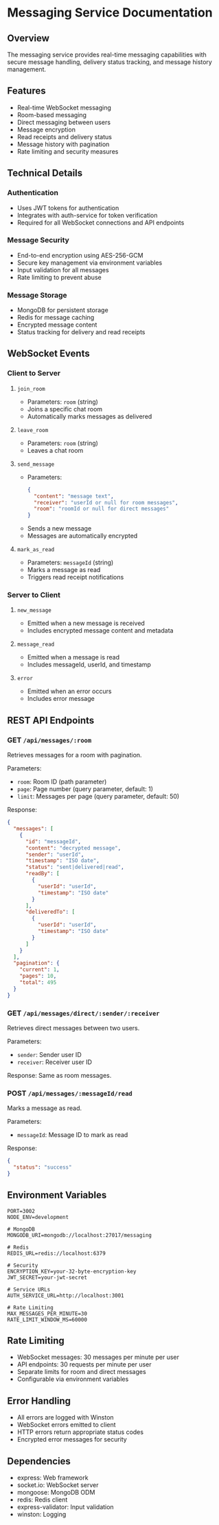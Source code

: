 # Messaging Service Documentation

## Overview
The messaging service provides real-time messaging capabilities with secure message handling, delivery status tracking, and message history management.

## Features
- Real-time WebSocket messaging
- Room-based messaging
- Direct messaging between users
- Message encryption
- Read receipts and delivery status
- Message history with pagination
- Rate limiting and security measures

## Technical Details

### Authentication
- Uses JWT tokens for authentication
- Integrates with auth-service for token verification
- Required for all WebSocket connections and API endpoints

### Message Security
- End-to-end encryption using AES-256-GCM
- Secure key management via environment variables
- Input validation for all messages
- Rate limiting to prevent abuse

### Message Storage
- MongoDB for persistent storage
- Redis for message caching
- Encrypted message content
- Status tracking for delivery and read receipts

## WebSocket Events

### Client to Server

1. `join_room`
   - Parameters: `room` (string)
   - Joins a specific chat room
   - Automatically marks messages as delivered

2. `leave_room`
   - Parameters: `room` (string)
   - Leaves a chat room

3. `send_message`
   - Parameters:
     ```json
     {
       "content": "message text",
       "receiver": "userId or null for room messages",
       "room": "roomId or null for direct messages"
     }
     ```
   - Sends a new message
   - Messages are automatically encrypted

4. `mark_as_read`
   - Parameters: `messageId` (string)
   - Marks a message as read
   - Triggers read receipt notifications

### Server to Client

1. `new_message`
   - Emitted when a new message is received
   - Includes encrypted message content and metadata

2. `message_read`
   - Emitted when a message is read
   - Includes messageId, userId, and timestamp

3. `error`
   - Emitted when an error occurs
   - Includes error message

## REST API Endpoints

### GET `/api/messages/:room`
Retrieves messages for a room with pagination.

Parameters:
- `room`: Room ID (path parameter)
- `page`: Page number (query parameter, default: 1)
- `limit`: Messages per page (query parameter, default: 50)

Response:
```json
{
  "messages": [
    {
      "id": "messageId",
      "content": "decrypted message",
      "sender": "userId",
      "timestamp": "ISO date",
      "status": "sent|delivered|read",
      "readBy": [
        {
          "userId": "userId",
          "timestamp": "ISO date"
        }
      ],
      "deliveredTo": [
        {
          "userId": "userId",
          "timestamp": "ISO date"
        }
      ]
    }
  ],
  "pagination": {
    "current": 1,
    "pages": 10,
    "total": 495
  }
}
```

### GET `/api/messages/direct/:sender/:receiver`
Retrieves direct messages between two users.

Parameters:
- `sender`: Sender user ID
- `receiver`: Receiver user ID

Response: Same as room messages.

### POST `/api/messages/:messageId/read`
Marks a message as read.

Parameters:
- `messageId`: Message ID to mark as read

Response:
```json
{
  "status": "success"
}
```

## Environment Variables

```env
PORT=3002
NODE_ENV=development

# MongoDB
MONGODB_URI=mongodb://localhost:27017/messaging

# Redis
REDIS_URL=redis://localhost:6379

# Security
ENCRYPTION_KEY=your-32-byte-encryption-key
JWT_SECRET=your-jwt-secret

# Service URLs
AUTH_SERVICE_URL=http://localhost:3001

# Rate Limiting
MAX_MESSAGES_PER_MINUTE=30
RATE_LIMIT_WINDOW_MS=60000
```

## Rate Limiting

- WebSocket messages: 30 messages per minute per user
- API endpoints: 30 requests per minute per user
- Separate limits for room and direct messages
- Configurable via environment variables

## Error Handling

- All errors are logged with Winston
- WebSocket errors emitted to client
- HTTP errors return appropriate status codes
- Encrypted error messages for security

## Dependencies

- express: Web framework
- socket.io: WebSocket server
- mongoose: MongoDB ODM
- redis: Redis client
- express-validator: Input validation
- winston: Logging
